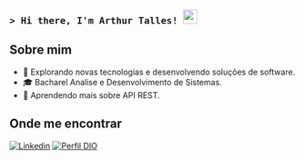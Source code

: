 ### <samp>&gt; Hi there, I'm Arthur Talles! <img src="https://media.giphy.com/media/hvRJCLFzcasrR4ia7z/giphy.gif" width="25"> </samp>

## Sobre mim

- 🤔 Explorando novas tecnologias e desenvolvendo soluções de software.
- 🎓 Bacharel Analise e Desenvolvimento de Sistemas.
- 🌱 Aprendendo mais sobre API REST.

## Onde me encontrar

[![Linkedin](https://img.shields.io/badge/-username-blue?style=flat-square&logo=Linkedin&logoColor=white&link=https://www.linkedin.com/in/arthurtalles/)](https://www.linkedin.com/in/arthurtalles/)
[![Perfil DIO](https://img.shields.io/badge/DIO/PERFIL-darkblue)](https://web.dio.me/users/atalles2005)
